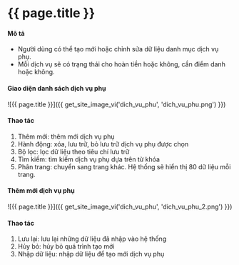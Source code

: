 # {{ page.title }}


#### Mô tả
- Người dùng có thể tạo mới hoặc chỉnh sửa dữ liệu danh mục dịch vụ phụ.
- Mỗi dịch vụ sẽ có trạng thái cho hoàn tiền hoặc không, cần điểm danh hoặc không.
#### Giao diện danh sách dịch vụ phụ
![{{ page.title }}]({{ get_site_image_vi('dich_vu_phu', 'dich_vu_phu.png') }})
#### Thao tác
1.	Thêm mới: thêm mới dịch vụ phụ
2.	Hành động: xóa, lưu trữ, bỏ lưu trữ dịch vụ phụ được chọn
3.	Bộ lọc: lọc dữ liệu theo tiêu chí lưu trữ
4.	Tìm kiếm: tìm kiếm dịch vụ phụ dựa trên từ khóa
5.	Phân trang: chuyển sang trang khác. Hệ thống sẽ hiển thị 80 dữ liệu mỗi trang.




#### Thêm mới dịch vụ phụ
![{{ page.title }}]({{ get_site_image_vi('dich_vu_phu', 'dich_vu_phu_2.png') }})
#### Thao tác
1.	Lưu lại: lưu lại những dữ liệu đã nhập vào hệ thống
2.	Hủy bỏ: hủy bỏ quá trình tạo mới
3.	Nhập dữ liệu: nhập dữ liệu để tạo mới dịch vụ phụ


